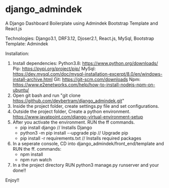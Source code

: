 # django_admindek
A Django Dashboard Boilerplate using Admindek Bootstrap Template and React.js

Technologies: Django3.1, DRF3.12, Djoser2.1, React.js, MySql, Bootstrap Template: Admindek

Installation:

1. Install dependencies:
   Python3.8: https://www.python.org/downloads/
   Pip: https://pypi.org/project/pip/
   MySql: https://dev.mysql.com/doc/mysql-installation-excerpt/8.0/en/windows-install-archive.html
   Git: https://git-scm.com/downloads
   Npm: https://www.e2enetworks.com/help/how-to-install-nodejs-npm-on-ubuntu/
2. Open git bash and run "git clone https://github.com/devbertram/django_admindek.git"
3. Inside the project folder, create settings.py file and set configurations.
4. Outside the project folder, Create a python environment. https://www.javatpoint.com/django-virtual-environment-setup
5. After you activate the environment. RUN the ff commands.
   - pip install django // Installs Django
   - python3 -m pip install --upgrade pip // Upgrade pip
   - pip install -r requirements.txt // Installs required packages
6. In a seperate console, CD into django_admindek/front_end/template and RUN the ff. commands:
   - npm install
   - npm run watch
7. In a the project directory RUN python3 manage.py runserver and your done!!

Enjoy!!
